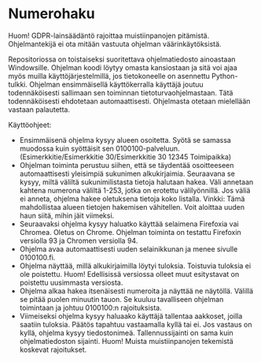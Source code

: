 # Numerohaku

Huom! GDPR-lainsäädäntö rajoittaa muistiinpanojen pitämistä. Ohjelmantekijä ei ota mitään vastuuta ohjelman väärinkäytöksistä.

Repositoriossa on toistaiseksi suoritettava ohjelmatiedosto ainoastaan Windowsille. Ohjelman koodi löytyy omasta kansiostaan ja sitä voi ajaa myös muilla käyttöjärjestelmillä, jos tietokoneelle on asennettu Python-tulkki. Ohjelman ensimmäisellä käyttökerralla käyttäjä joutuu todennäköisesti sallimaan sen toiminnan tietoturvaohjelmastaan. Tätä todennäköisesti ehdotetaan automaattisesti. Ohjelmasta otetaan mielellään vastaan palautetta.

Käyttöohjeet:
* Ensimmäisenä ohjelma kysyy alueen osoitetta. Syötä se samassa muodossa kuin syöttäisit sen 0100100-palveluun. (Esimerkkitie/Esimerkkitie 30/Esimerkkitie 30 12345 Toimipaikka)
* Ohjelman toiminta perustuu siihen, että se täydentää osoitteeseen automaattisesti yleisimpiä sukunimen alkukirjaimia. Seuraavana se kysyy, miltä väliltä sukunimilistasta tietoja halutaan hakea. Väli annetaan kahtena numerona väliltä 1-253, jotka on erotettu välilyönnillä. Jos väliä ei anneta, ohjelma hakee oletuksena tietoja koko listalla. Vinkki: Tämä mahdollistaa alueen tietojen hakemisen vähitellen. Voit aloittaa uuden haun siitä, mihin jäit viimeksi.
* Seuraavaksi ohjelma kysyy haluatko käyttää selaimena Firefoxia vai Chromea. Oletus on Chrome. Ohjelman toiminta on testattu Firefoxin versiolla
93 ja Chromen versiolla 94.
* Ohjelma avaa automaattisesti uuden selainikkunan ja menee sivulle 0100100.fi.
* Ohjelma näyttää, millä alkukirjaimilla löytyi tuloksia. Toistuvia tuloksia ei ole poistettu. Huom! Edellisissä versiossa olleet muut esitystavat
on poistettu uusimmasta versiosta.
* Ohjelma alkaa hakea itsenäisesti numeroita ja näyttää ne näytöllä. Välillä se pitää puolen minuutin tauon. Se kuuluu tavalliseen ohjelman toimintaan ja johtuu 0100100:n rajoituksista.
* Viimeiseksi ohjelma kysyy haluaako käyttäjä tallentaa aakkoset, joilla saatiin tuloksia. Päätös tapahtuu vastaamalla kyllä tai ei. Jos vastaus on kyllä, ohjelma kysyy tiedostonimeä. Tallennussijainti on sama kuin ohjelmatiedoston sijainti. Huom! Muista muistiinpanojen tekemistä koskevat rajoitukset.